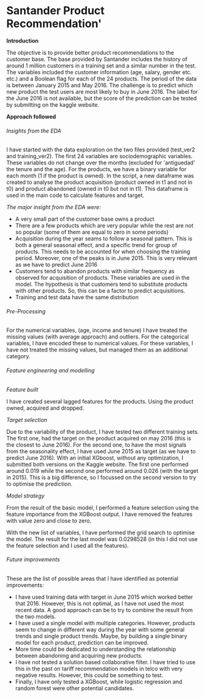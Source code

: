 # Santander Product Recommendation&#39;



**Introduction**

The objective is to provide better product recommendations to the customer base. The base provided by Santander includes the history of around 1 million customers in a training set and a similar number in the test. The variables included the customer information (age, salary, gender etc. etc.) and a Boolean flag for each of the 24 products. The period of the data is between January 2015 and May 2016. The challenge is to predict which new product the test users are most likely to buy in June 2016. The label for the June 2016 is not available, but the score of the prediction can be tested by submitting on the kaggle website.

**Approach followed**

###### Insights from the EDA

I have started with the data exploration on the two files provided (test\_ver2 and training\_ver2).  The first 24 variables are sociodemographic variables. These variables do not change over the months (excluded for &#39;antiguedad&#39; the tenure and the age). For the products, we have a binary variable for each month (1 if the product is owned). In the script, a new dataframe was created to analyse the product acquisition (product owned in t1 and not in t0) and product abandoned (owned in t0 but not in t1). This dataframe is used in the main code to calculate features and target.

_The major insight from the EDA were:_

- A very small part of the customer base owns a product
- There are a few products which are very popular while the rest are not so popular (some of them are equal to zero in some periods)
- Acquisition during the year seams to follow a seasonal pattern. This is both a general seasonal effect, and a specific trend for group of products. This needs to be accounted for when choosing the training period. Moreover, one of the peaks is in June 2015. This is very relevant as we have to predict June 2016
- Customers tend to abandon products with similar frequency as observed for acquisition of products. These variables are used in the model. The hypothesis is that customers tend to substitute products with other products. So, this can be a factor to predict acquisitions.
- Training and test data have the same distribution

###### Pre-Processing

For the numerical variables, (age, income and tenure) I have treated the missing values (with average approach) and outliers. For the categorical variables, I have encoded these to numerical values. For these variables, I have not treated the missing values, but managed them as an additional category.

###### Feature engineering and modelling

_Feature built_

I have created several lagged features for the products. Using the product owned, acquired and dropped.

_Target selection_

Due to the variability of the product, I have tested two different training sets. The first one, had the target on the product acquired on may 2016 (this is the closest to June 2016). For the second one, to have the most signals from the seasonality effect, I have used June 2015 as target (as we have to predict June 2016). With an initial XGboost, without any optimization, I submitted both versions on the Kaggle website. The first one performed around 0.019 while the second one performed around 0.026 (with the target in 2015). This is a big difference, so I focussed on the second version to try to optimise the prediction.

_Model strategy_

From the result of the basic model, I performed a feature selection using the feature importance from the XGBoost output. I have removed the features with value zero and close to zero.

With the new list of variables, I have performed the grid search to optimise the model. The result for the last model was 0.0298528 (in this I did not use the feature selection and I used all the features). 
###### Future improvements

These are the list of possible areas that I have identified as potential improvements:

- I have used training data with target in June 2015 which worked better that 2016. However, this is not optimal, as I have not used the most recent data. A good approach can be to try to combine the result from the two models.
- I have used a single model with multiple categories. However, products seem to change in different way during the year with some general trends and single product trends. Maybe, by building a single binary model for each product, prediction can be improved.
- More time could be dedicated to understanding the relationship between abandoning and acquiring new products.
- I have not tested a solution based collaborative filter. I have tried to use this in the past on tariff recommendation models in telco with very negative results. However, this could be something to test.
- Finally, I have only tested a XGBoost, while logistic regression and random forest were other potential candidates.
